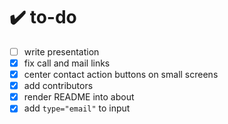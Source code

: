 # :heavy_check_mark: to-do

- [ ] write presentation
- [x] fix call and mail links
- [x] center contact action buttons on small screens
- [x] add contributors
- [x] render README into about
- [x] add `type="email"` to input
